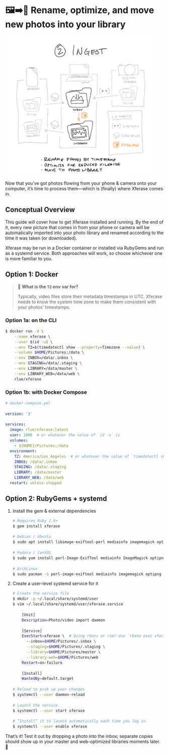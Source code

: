 🖼️➡️📂 Rename, optimize, and move new photos into your library
============================================================

<img src="../i/ingest.png" width="480">

Now that you’ve got photos flowing from your phone & camera onto your computer,
it’s time to process them—which is (finally) where Xferase comes in.

Conceptual Overview
-------------------

This guide will cover how to get Xferase installed and running.
By the end of it, every new picture that comes in from your phone or camera
will be automatically imported into your photo library
and renamed according to the time it was taken (or downloaded).

Xferase may be run in a Docker container
or installed via RubyGems and run as a systemd service.
Both approaches will work, so choose whichever one is more familiar to you.

Option 1: Docker
----------------

> 🤔 **What is the `TZ` env var for?**
>
> Typically, video files store their metadata timestamps in UTC.
> Xferase needs to know the system time zone
> to make them consistent with your photos’ timestamps.

### Option 1a: on the CLI

```sh
$ docker run -d \
    --name xferase \
    --user $(id -u) \
    --env TZ=$(timedatectl show --property=Timezone --value) \
    --volume $HOME/Pictures:/data \
    --env INBOX=/data/.inbox \
    --env STAGING=/data/.staging \
    --env LIBRARY=/data/master \
    --env LIBRARY_WEB=/data/web \
    rlue/xferase
```

### Option 1b: with Docker Compose

```yaml
# docker-compose.yml

version: '3'

services:
  image: rlue/xferase:latest
  user: 1000  # or whatever the value of `id -u` is
  volumes:
    - ${HOME}/Pictures:/data
  environment:
    TZ: America/Los_Angeles  # or whatever the value of `timedatectl show --property=Timezone --value` is
    INBOX: /data/.inbox
    STAGING: /data/.staging
    LIBRARY: /data/master
    LIBRARY_WEB: /data/web
  restart: unless-stopped
```

Option 2: RubyGems + systemd
----------------------------

1. Install the gem & external dependencies

   ```sh
   # Requires Ruby 2.6+
   $ gem install xferase

   # Debian / Ubuntu
   $ sudo apt install libimage-exiftool-perl mediainfo imagemagick optipng ffmpeg

   # Fedora / CentOS
   $ sudo yum install perl-Image-ExifTool mediainfo ImageMagick optipng ffmpeg

   # ArchLinux
   $ sudo pacman -S perl-image-exiftool mediainfo imagemagick optipng ffmpeg
   ```

2. Create a user-level systemd service for it

   ```sh
   # Create the service file
   $ mkdir -p ~/.local/share/systemd/user
   $ vim ~/.local/share/systemd/user/xferase.service

       [Unit]
       Description=Photo/video import daemon

       [Service]
       ExecStart=xferase \  # Using rbenv or rvm? Use `rbenv exec xferase` or `rvm-exec xferase` instead
         --inbox=$HOME/Pictures/.inbox \
         --staging=$HOME/Pictures/.staging \
         --library=$HOME/Pictures/master \
         --library-web=$HOME/Pictures/web
       Restart=on-failure

       [Install]
       WantedBy=default.target
   
   # Reload to pick up your changes
   $ systemctl --user daemon-reload

   # Launch the service
   $ systemctl --user start xferase

   # “Install” it to launch automatically each time you log in
   $ systemctl --user enable xferase
   ```

That’s it!
Test it out by dropping a photo into the inbox; separate copies should show up
in your master and web-optimized libraries moments later. 🥂
